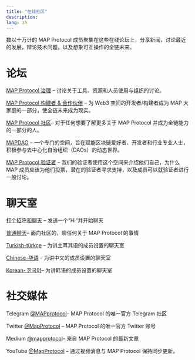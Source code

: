 ```yaml
---
title: "在线社区"
description: 
lang: zh
---
```


数以十万计的 MAP Protocol 成员聚集在这些在线论坛上，分享新闻，讨论最近的发展，辩论技术问题，以及想象可互操作的全链未来。

# **论坛**

[MAP Protocol 治理](https://forum.mapprotocol.io/t/about-the-governance-category/16) – 讨论关于工具、资源和人员使用与组织的讨论。

[MAP Protocol 构建者 & 合作伙伴](https://forum.mapprotocol.io/t/about-the-builders-partnerships-category/3971) – 为 Web3 空间的开发者/构建者成为 MAP 大家庭的一部分，使全链未来成为现实。

[MAP Protocol 社区](https://forum.mapprotocol.io/c/community/13)– 对于任何想要了解更多关于 MAP Protocol 并成为全链能力的一部分的人。

[MAPDAO](https://forum.mapprotocol.io/c/map-dao/15) – 一个专门的空间，旨在赋能区块链爱好者、开发者和行业专业人士，积极参与去中心化自治组织（DAOs）的动态世界。

[MAP Protocol 验证者](https://forum.mapprotocol.io/t/about-the-validator-category/3943) – 我们的验证者使用这个空间来介绍他们自己，为什么 MAP 成员应该为他们投票，潜在的验证者寻求支持，以及成员可以就验证者进行一般讨论。

# **聊天室**

[打个招呼和聊天](https://discord.gg/BCqhGdEa) – 发送一个“Hi”并开始聊天

[普通聊天](https://discord.gg/waPmuCkD)– 面向社区的，聊任何关于 MAP Protocol 的事情

[Turkish-türkçe](https://discord.gg/WAEaqDwU) – 为讲土耳其语的成员设置的聊天室

[Chinese-华语](https://discord.gg/UzcDZYce) - 为讲中文的成员设置的聊天室

[Korean- 한국어](https://discord.gg/jKgs5egU)– 为讲韩语的成员设置的聊天室

# **社交媒体**

Telegram [@MAPprotocol](https://t.me/MAPprotocol)– MAP Protocol 的唯一官方 Telegram 社区

Twitter [@MapProtocol](https://twitter.com/MapProtocol) – MAP Protocol 的唯一官方 Twitter 账号

Medium [@mapprotocol](https://medium.com/mapprotocol)– 来自 MAP Protocol 的最新文章

YouTube [@MapProtocol](https://www.youtube.com/channel/UCRyDHOkmaKezi9ALBwFsD5w) – 通过视频消息与 MAP Protocol 保持同步更新。
